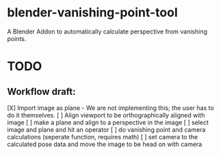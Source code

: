 # blender-vanishing-point-tool
A Blender Addon to automatically calculate perspective from vanishing points.

# TODO
## Workflow draft:
[X] Import image as plane - We are not implementing this; the user has to do it themselves.
[ ] Align viewport to be orthographically aligned with image
[ ] make a plane and align to a perspective in the image
[ ] select image and plane and hit an operator
[ ] do vanishing point and camera calculations (seperate function, requires math)
[ ] set camera to the calculated pose data and move the image to be head on with camera